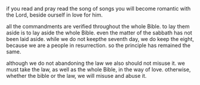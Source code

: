 if you read and pray read the song of songs you will become romantic with the Lord, beside ourself in love for him.

all the commandments are verified throughout the whole Bible. to lay them aside is to lay aside the whole Bible. even the matter of the sabbath has not been laid aside. while we do not keepthe seventh day, we do keep the eight, because we are a people in resurrection. so the principle has remained the same.

although we do not abandoning the law we also should not misuse it. we must take the law, as well as the whole Bible, in the way of love. otherwise, whether the bible or the law, we will misuse and abuse it.
